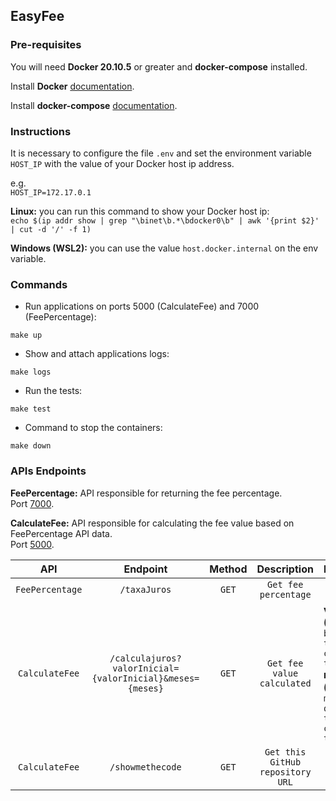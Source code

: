 ## EasyFee

### Pre-requisites

You will need **Docker 20.10.5** or greater and **docker-compose** installed.

Install **Docker** [documentation](https://docs.docker.com/get-docker/).

Install **docker-compose** [documentation](https://docs.docker.com/compose/install/).

### Instructions

It is necessary to configure the file `.env` and set the environment variable `HOST_IP` with the value of your Docker host ip address.

e.g. <br/>
`HOST_IP=172.17.0.1`

**Linux:** you can run this command to show your Docker host ip:<br/>
`echo $(ip addr show | grep "\binet\b.*\bdocker0\b" | awk '{print $2}' | cut -d '/' -f 1)`

**Windows (WSL2):** you can use the value `host.docker.internal` on the env variable.

### Commands

- Run applications on ports 5000 (CalculateFee) and 7000 (FeePercentage):
```shell
make up
```

- Show and attach applications logs:
```shell
make logs
```

- Run the tests:
```shell
make test
```

- Command to stop the containers:
```shell
make down
```

### APIs Endpoints

**FeePercentage:** API responsible for returning the fee percentage.<br />
Port [7000](http://localhost:7000/taxajuros).

**CalculateFee:** API responsible for calculating the fee value based on FeePercentage API data.<br />
Port [5000](http://localhost:5000/calculajuros?valorInicial=100&meses=5).

|       API       |                         Endpoint                          | Method |           Description            | Parameters                                                                                                                                |
| :-------------: | :-------------------------------------------------------: | :----: | :------------------------------: | :---------------------------------------------------------------------------------------------------------------------------------------- |
| `FeePercentage` |                       `/taxaJuros`                        | `GET`  |       `Get fee percentage`       |                                                                                                                                           |
| `CalculateFee`  | `/calculajuros?valorInicial={valorInicial}&meses={meses}` | `GET`  |    `Get fee value calculated`    | **valorInicial (decimal)**:<br/>`base value to calculate the fee;`<br/> **meses (integer)**:<br/> `months quantity to calculate the fee.` |
| `CalculateFee`  |                     `/showmethecode`                      | `GET`  | `Get this GitHub repository URL` |                                                                                                                                           |